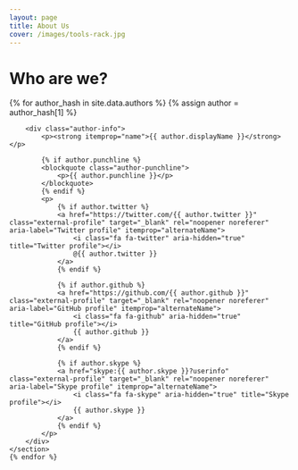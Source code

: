 ```yaml
---
layout: page
title: About Us
cover: /images/tools-rack.jpg
---
```


# Who are we?

<div id="about-us-authors">
	{% for author_hash in site.data.authors %}
	{% assign author = author_hash[1] %}
	<section class="post-author" itemscope itemtype="http://schema.org/Person">
		<img src="https://github.com/{{ author.github }}.png?size=400" alt="" class="author-avatar">

		<div class="author-info">
			<p><strong itemprop="name">{{ author.displayName }}</strong></p>

			{% if author.punchline %}
			<blockquote class="author-punchline">
				<p>{{ author.punchline }}</p>
			</blockquote>
			{% endif %}
			<p>
				{% if author.twitter %}
				<a href="https://twitter.com/{{ author.twitter }}" class="external-profile" target="_blank" rel="noopener noreferer" aria-label="Twitter profile" itemprop="alternateName">
					<i class="fa fa-twitter" aria-hidden="true" title="Twitter profile"></i>
					@{{ author.twitter }}
				</a>
				{% endif %}

				{% if author.github %}
				<a href="https://github.com/{{ author.github }}" class="external-profile" target="_blank" rel="noopener noreferer" aria-label="GitHub profile" itemprop="alternateName">
					<i class="fa fa-github" aria-hidden="true" title="GitHub profile"></i>
					{{ author.github }}
				</a>
				{% endif %}

				{% if author.skype %}
				<a href="skype:{{ author.skype }}?userinfo" class="external-profile" target="_blank" rel="noopener noreferer" aria-label="Skype profile" itemprop="alternateName">
					<i class="fa fa-skype" aria-hidden="true" title="Skype profile"></i>
					{{ author.skype }}
				</a>
				{% endif %}
			</p>
		</div>
	</section>
	{% endfor %}
</div>
